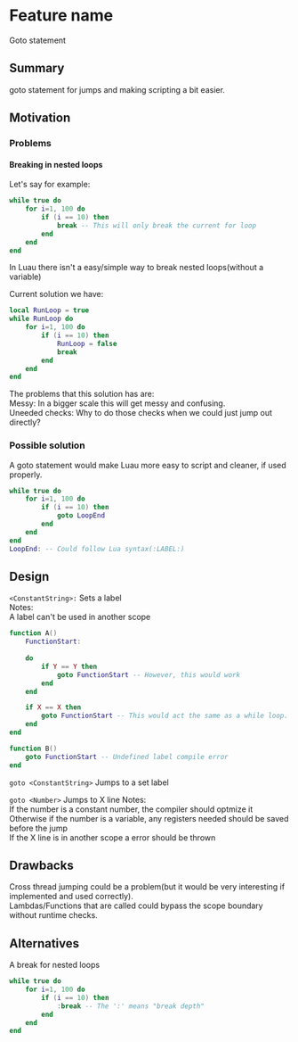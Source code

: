 # Feature name

Goto statement

## Summary

goto statement for jumps and making scripting a bit easier.

## Motivation

### Problems

#### Breaking in nested loops
Let's say for example:
```lua
while true do
    for i=1, 100 do
        if (i == 10) then
            break -- This will only break the current for loop
        end
    end
end
```

In Luau there isn't a easy/simple way to break nested loops(without a variable)<br>

Current solution we have:
```lua
local RunLoop = true
while RunLoop do
    for i=1, 100 do
        if (i == 10) then
            RunLoop = false
            break
        end
    end
end
```
The problems that this solution has are:<br>
Messy: In a bigger scale this will get messy and confusing.<br>
Uneeded checks: Why to do those checks when we could just jump out directly?




### Possible solution

A goto statement would make Luau more easy to script and cleaner, if used properly.<br>
```lua
while true do
    for i=1, 100 do
        if (i == 10) then
            goto LoopEnd         
        end
    end
end
LoopEnd: -- Could follow Lua syntax(:LABEL:)
```


## Design



`<ConstantString>:` Sets a label<br>
Notes:<br>
A label can't be used in another scope
```lua
function A()
    FunctionStart:
        
    do
        if Y == Y then
            goto FunctionStart -- However, this would work
        end
    end

    if X == X then
        goto FunctionStart -- This would act the same as a while loop.
    end
end

function B()
    goto FunctionStart -- Undefined label compile error
end
```

`goto <ConstantString>` Jumps to a set label


`goto <Number>` Jumps to X line
Notes:<br>
If the number is a constant number, the compiler should optmize it<br>
Otherwise if the number is a variable, any registers needed should be saved before the jump<br>
If the X line is in another scope a error should be thrown<br>


## Drawbacks

Cross thread jumping could be a problem(but it would be very interesting if implemented and used correctly).<br>
Lambdas/Functions that are called could bypass the scope boundary without runtime checks.<br>


## Alternatives

A break for nested loops
```lua
while true do
    for i=1, 100 do
        if (i == 10) then
            :break -- The ':' means "break depth"
        end
    end
end
```
